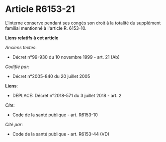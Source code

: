 # Article R6153-21

L'interne conserve pendant ses congés son droit à la totalité du supplément familial mentionné à l'article R. 6153-10.

**Liens relatifs à cet article**

_Anciens textes_:

  - Décret n°99-930 du 10 novembre 1999 - art. 21 (Ab)

_Codifié par_:

  - Décret n°2005-840 du 20 juillet 2005

**Liens**:

  - DEPLACE: Décret n°2018-571 du 3 juillet 2018 - art. 2

_Cite_:

  - Code de la santé publique - art. R6153-10

_Cité par_:

  - Code de la santé publique - art. R6153-44 (VD)
